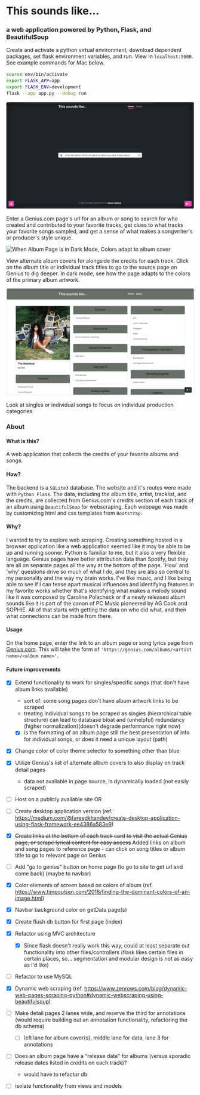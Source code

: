 # This sounds like...
### a web application powered by Python, Flask, and BeautifulSoup


Create and activate a python virtual environment, download dependent packages, set flask environment variables, and run. View in `localhost:5000`. See example commands for Mac below.
```bash
source env/bin/activate
export FLASK_APP=app
export FLASK_ENV=development
flask --app app.py --debug run
```


![Landing page](demo-pictures/geniusbutton.png)


Enter a Genius.com page's url for an album or song to search for who created and contributed to your favorite tracks, get clues to what tracks your favorite songs sampled, and get a sense of what makes a songwriter's or producer's style unique.


![When Album Page is in Dark Mode, Colors adapt to album cover](demo-pictures/albums.png)


View alternate album covers for alongside the credits for each track. Click on the album title or individual track titles to go to the source page on Genius to dig deeper. In dark mode, see how the page adapts to the colors of the primary album artwork.


![Song view example](demo-pictures/theweekend.png)


Look at singles or individual songs to focus on individual production categories.



### About
<h4>What is this?</h4>
<p class="lead">
    A web application that collects the credits of your favorite albums and songs.
</p>
<h4>How?</h4>
<p class="lead">
    The backend is a <code>SQLite3</code> database. The website and it's routes were made with <code>Python Flask</code>. The data, including the album title, artist, tracklist, and the credits, are collected from Genius.com's credits section of each track of an album using <code>BeautifulSoup</code> for webscraping. Each webpage was made by customizing html and css templates from <code>Bootstrap</code>. 
</p>
<h4>Why?</h4>
<p class="lead">
    I wanted to try to explore web scraping. Creating something hosted in a browser application like a web application seemed like it may be able to be up and running sooner. Python is familiar to me, but it also a very flexible language. Genius pages have better attribution data than Spotify, but they are all on separate pages all the way at the bottom of the page. 'How' and 'why' questions drive so much of what I do, and they are also so central to my personality and the way my brain works. I've like music, and I like being able to see if I can tease apart musical influences and identifying features in my favorite works whether that's identifying what makes a melody sound like it was composed by Caroline Polacheck or if a newly released album sounds like it is part of the canon of PC Music pioneered by AG Cook and SOPHIE. All of that starts with getting the data on who did what, and then what connections can be made from there.
</p>
<h4>Usage</h4>
<p class="lead">
    On the home page, enter the link to an album page or song lyrics page from 
    <a href="https://genius.com/" class="link-light">Genius.com</a>. 
    This will take the form of <code>'https://genius.com/albums/&ltartist name>/&ltalbum name>'</code>. 
</p>
<h4>Future improvements</h4>

- [x] Extend functionality to work for singles/specific songs (that don't have album links available)
  - sort of: some song pages don't have album artwork links to be scraped
  - treating individual songs to be scraped as singles (hierarchical table structure) can lead to database bloat and (unhelpful) redundancy (higher normalization)(doesn't degrade performance right now)
  - [x] is the formatting of an album page still the best presentation of info for individual songs, or does it need a unique layout (path)
- [x] Change color of color theme selector to something other than blue
- [x] Utilize Genius's list of alternate album covers to also display on track detail pages
  - data not available in page source, is dynamically loaded (not easily scraped)
- [ ] Host on a publicly available site OR
- [ ] Create desktop application version (ref. https://medium.com/@fareedkhandev/create-desktop-application-using-flask-framework-ee4386a583e9)
- [x] ~~Create links at the bottom of each track card to visit the actual Genius page, or scrape lyrical content for easy access~~ Added links on album and song pages to reference page - can click on song titles or album title to go to relevant page on Genius
- [ ] Add "go to genius" button on home page (to go to site to get url and come back) (maybe to navbar)
- [x] Color elements of screen based on colors of album (ref. https://www.timpoulsen.com/2018/finding-the-dominant-colors-of-an-image.html)
- [x] Navbar background color on getData page(s)
- [x] Create flush db button for first page (index)
- [x] Refactor using MVC architecture
  - [x] Since flask doesn't really work this way, could at least separate out functionality into other files/controllers (flask likes certain files in certain places, so... segmentation and modular design is not as easy as i'd like)
- [ ] Refactor to use MySQL
- [x] Dynamic web scraping (ref. https://www.zenrows.com/blog/dynamic-web-pages-scraping-python#dynamic-webscraping-using-beautifulsoup)
- [ ] Make detail pages 2 lanes wide, and reserve the third for annotations (would require building out an annotation functionality, refactoring the db schema)
  - [ ] left lane for album cover(s), middle lane for data, lane 3 for annotations
- [ ] Does an album page have a "release date" for albums (versus sporadic release dates listed in credits on each track)?
  - would have to refactor db
- [ ] isolate functionality from views and models

